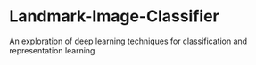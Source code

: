 # Landmark-Image-Classifier
An exploration of deep learning techniques for classification and representation learning
